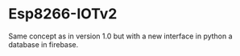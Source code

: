 # Esp8266-IOTv2
Same concept as in version 1.0 but with a new interface in python a database in firebase.

